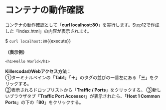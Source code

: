 # コンテナの動作確認
コンテナの動作確認として「**curl localhost:80**」を実行します。Step12で作成した「index.html」の内容が表示されます。    

$ `curl localhost:80`{{execute}}  
<br>
**（表示例）**  
```
<h1>Hello World</h1>
```

**KillercodaのWebアクセス方法：**  
①ターミナルペインの「**Tab1**」「**＋**」のタグの並びの一番左にある「**三**」をクリックする。  
②表示されるドロップリストから「**Traffic / Ports**」をクリックする。
③新しいブラウザタブ「**Traffic Port Accessor**」が表示されたら、「**Host 1 Common Ports**」の下の「**80**」をクリックする。
